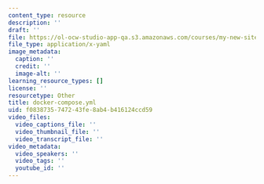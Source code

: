```yaml
---
content_type: resource
description: ''
draft: ''
file: https://ol-ocw-studio-app-qa.s3.amazonaws.com/courses/my-new-site/docker-compose.yml
file_type: application/x-yaml
image_metadata:
  caption: ''
  credit: ''
  image-alt: ''
learning_resource_types: []
license: ''
resourcetype: Other
title: docker-compose.yml
uid: f0838735-7472-43fe-8ab4-b416124ccd59
video_files:
  video_captions_file: ''
  video_thumbnail_file: ''
  video_transcript_file: ''
video_metadata:
  video_speakers: ''
  video_tags: ''
  youtube_id: ''
---
```


